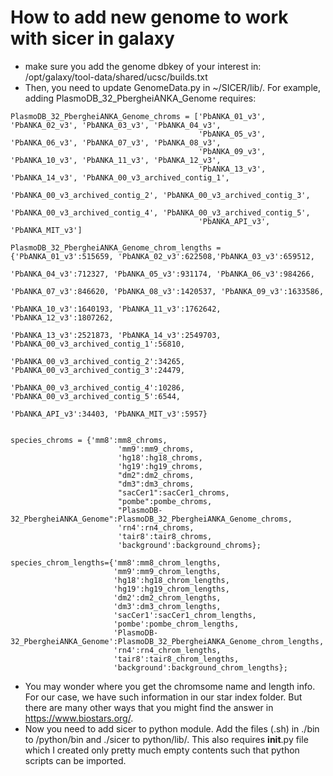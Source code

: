 # How to add new genome to work with sicer in galaxy

- make sure you add the genome dbkey of your interest in: /opt/galaxy/tool-data/shared/ucsc/builds.txt 
- Then, you need to update GenomeData.py in ~/SICER/lib/.  For example, adding PlasmoDB_32_PbergheiANKA_Genome requires:

```
PlasmoDB_32_PbergheiANKA_Genome_chroms = ['PbANKA_01_v3', 'PbANKA_02_v3', 'PbANKA_03_v3', 'PbANKA_04_v3',
                                          'PbANKA_05_v3', 'PbANKA_06_v3', 'PbANKA_07_v3', 'PbANKA_08_v3',
                                          'PbANKA_09_v3', 'PbANKA_10_v3', 'PbANKA_11_v3', 'PbANKA_12_v3',
                                          'PbANKA_13_v3', 'PbANKA_14_v3', 'PbANKA_00_v3_archived_contig_1',
                                          'PbANKA_00_v3_archived_contig_2', 'PbANKA_00_v3_archived_contig_3',
                                          'PbANKA_00_v3_archived_contig_4', 'PbANKA_00_v3_archived_contig_5',
                                          'PbANKA_API_v3', 'PbANKA_MIT_v3']

PlasmoDB_32_PbergheiANKA_Genome_chrom_lengths = {'PbANKA_01_v3':515659, 'PbANKA_02_v3':622508,'PbANKA_03_v3':659512,
                                                 'PbANKA_04_v3':712327, 'PbANKA_05_v3':931174, 'PbANKA_06_v3':984266,
                                                 'PbANKA_07_v3':846620, 'PbANKA_08_v3':1420537, 'PbANKA_09_v3':1633586,
                                                 'PbANKA_10_v3':1640193, 'PbANKA_11_v3':1762642, 'PbANKA_12_v3':1807262,
                                                 'PbANKA_13_v3':2521873, 'PbANKA_14_v3':2549703, 'PbANKA_00_v3_archived_contig_1':56810,
                                                 'PbANKA_00_v3_archived_contig_2':34265, 'PbANKA_00_v3_archived_contig_3':24479,
                                                 'PbANKA_00_v3_archived_contig_4':10286, 'PbANKA_00_v3_archived_contig_5':6544,
                                                 'PbANKA_API_v3':34403, 'PbANKA_MIT_v3':5957}


species_chroms = {'mm8':mm8_chroms,
                        'mm9':mm9_chroms,
                        'hg18':hg18_chroms,
                        'hg19':hg19_chroms,
                        "dm2":dm2_chroms,
                        "dm3":dm3_chroms,
                        "sacCer1":sacCer1_chroms,
                        "pombe":pombe_chroms,
                        "PlasmoDB-32_PbergheiANKA_Genome":PlasmoDB_32_PbergheiANKA_Genome_chroms,
                        'rn4':rn4_chroms,
                        'tair8':tair8_chroms,
                        'background':background_chroms};

species_chrom_lengths={'mm8':mm8_chrom_lengths,
                       'mm9':mm9_chrom_lengths,
                       'hg18':hg18_chrom_lengths,
                       'hg19':hg19_chrom_lengths,
                       'dm2':dm2_chrom_lengths,
                       'dm3':dm3_chrom_lengths,
                       'sacCer1':sacCer1_chrom_lengths,
                       'pombe':pombe_chrom_lengths,
                       'PlasmoDB-32_PbergheiANKA_Genome':PlasmoDB_32_PbergheiANKA_Genome_chrom_lengths,
                       'rn4':rn4_chrom_lengths,
                       'tair8':tair8_chrom_lengths,
                       'background':background_chrom_lengths};

```
- You may wonder where you get the chromsome name and length info.  For our case, we have such information in our star index folder.  But there are many other ways that you might find the answer in https://www.biostars.org/.
- Now you need to add sicer to python module. Add the files (.sh) in ./bin to /python/bin and ./sicer to python/lib/. This also requires __init__.py file which I created only pretty much empty contents such that python scripts can be imported.
